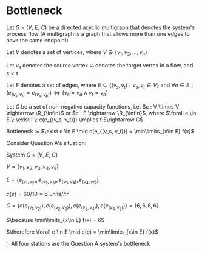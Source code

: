 # Bottleneck

Let $G$ = ($V$, $E$, $C$) be a directed acyclic multigraph that denotes the system's process flow (A multigraph is a graph that allows more than one edges to have the same endpoint)

Let $V$ denotes a set of vertices, where $V \ni \{v_1, v_2, ... , v_n\}$ 

Let $v_s$ denotes the source vertex $v_t$ denotes the target vertex in a flow, and $s \lt t$

Let $E$ denotes a set of edges, where  $E \subseteq \{(v_s,v_t)\mid v_s,v_t\in V\}$ and $\forall e \in E \mid (e_{(v_s, v_t)}=e_{(v_a, v_b)}) \iff (v_s = v_a \land v_t = v_b)$

Let $C$ be a set of non-negative capacity functions, i.e. $c : V \times V \rightarrow \R_{\infin}$ or $c : E \rightarrow \R_{\infin}$, where $\forall e \in E \: \exist ! \: c(e_{(v_s, v_t)}) \implies f:E\rightarrow C$

Bottleneck := $\exist e \in E \mid c(e_{(v_s, v_t)}) = \min\limits_{x\in E} f(x)$

Consider Question A's situation: 

System $G$ = ($V$, $E$, $C$)

$V = \{v_1, v_2, v_3, v_4, v_5\}$

$E = \{e_{(v_1, v_2)}, e_{(v_2, v_3)}, e_{(v_3, v_4)}, e_{(v_4, v_5)}\}$

$c(e) = 60 / 10 = 6 \: units/hr$

$C = \{c(e_{(v_1, v_2)}), c(e_{(v_2, v_3)}), c(e_{(v_3, v_4)}), c(e_{(v_4, v_5)})\} = \{6, 6, 6, 6 \}$

$\because \min\limits_{x\in E} f(x) = 6$

$\therefore \forall e \in E \mid c(e) = \min\limits_{x\in E} f(x)$

$\therefore$ All four stations are the Question A system's bottleneck
